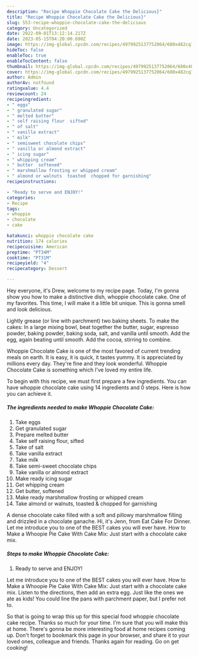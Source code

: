 ```yaml
---
description: "Recipe Whoppie Chocolate Cake the Delicious}"
title: "Recipe Whoppie Chocolate Cake the Delicious}"
slug: 553-recipe-whoppie-chocolate-cake-the-delicious
category: Uncategorized
date: 2022-09-01T13:12:14.217Z
date: 2023-05-15T04:20:00.690Z
image: https://img-global.cpcdn.com/recipes/4979925137752064/680x482cq70/whoppie-chocolate-cake-recipe-main-photo.jpg
hideToc: false
enableToc: true
enableTocContent: false
thumbnail: https://img-global.cpcdn.com/recipes/4979925137752064/680x482cq70/whoppie-chocolate-cake-recipe-main-photo.jpg
cover: https://img-global.cpcdn.com/recipes/4979925137752064/680x482cq70/whoppie-chocolate-cake-recipe-main-photo.jpg
author: Admin
authorAv: notfound
ratingvalue: 4.4
reviewcount: 24
recipeingredient:
- " eggs"
- " granulated sugar"
- " melted butter"
- " self raising flour  sifted"
- " of salt"
- " vanilla extract"
- " milk"
- " semisweet chocolate chips"
- " vanilla or almond extract"
- " icing sugar"
- " whipping cream"
- " butter  softened"
- " marshmallow frosting or whipped cream"
- " almond or walnuts  toasted  chopped for garnishing"
recipeinstructions:

- "Ready to serve and ENJOY!"
categories:
- Recipe
tags:
- whoppie
- chocolate
- cake

katakunci: whoppie chocolate cake 
nutrition: 174 calories
recipecuisine: American
preptime: "PT34M"
cooktime: "PT31M"
recipeyield: "4"
recipecategory: Dessert

---
```



Hey everyone, it's Drew, welcome to my recipe page. Today, I'm gonna show you how to make a distinctive dish, whoppie chocolate cake. One of my favorites. This time, I will make it a little bit unique. This is gonna smell and look delicious.

Lightly grease (or line with parchment) two baking sheets. To make the cakes: In a large mixing bowl, beat together the butter, sugar, espresso powder, baking powder, baking soda, salt, and vanilla until smooth. Add the egg, again beating until smooth. Add the cocoa, stirring to combine.

Whoppie Chocolate Cake is one of the most favored of current trending meals on earth. It is easy, it is quick, it tastes yummy. It is appreciated by millions every day. They're fine and they look wonderful. Whoppie Chocolate Cake is something which I've loved my entire life.


To begin with this recipe, we must first prepare a few ingredients. You can have whoppie chocolate cake using 14 ingredients and 0 steps. Here is how you can achieve it.

<!--inarticleads1-->

##### The ingredients needed to make Whoppie Chocolate Cake:

1. Take  eggs
1. Get  granulated sugar
1. Prepare  melted butter
1. Take  self raising flour,  sifted
1. Take  of salt
1. Take  vanilla extract
1. Take  milk
1. Take  semi-sweet chocolate chips
1. Take  vanilla or almond extract
1. Make ready  icing sugar
1. Get  whipping cream
1. Get  butter,  softened
1. Make ready  marshmallow frosting or whipped cream
1. Take  almond or walnuts,  toasted &amp; chopped for garnishing


A dense chocolate cake filled with a soft and pillowy marshmallow filling and drizzled in a chocolate ganache. Hi, it&#39;s Jenn, from Eat Cake For Dinner. Let me introduce you to one of the BEST cakes you will ever have. How to Make a Whoopie Pie Cake With Cake Mix: Just start with a chocolate cake mix. 

<!--inarticleads2-->

##### Steps to make Whoppie Chocolate Cake:


1. Ready to serve and ENJOY!

Let me introduce you to one of the BEST cakes you will ever have. How to Make a Whoopie Pie Cake With Cake Mix: Just start with a chocolate cake mix. Listen to the directions, then add an extra egg. Just like the ones we ate as kids! You could line the pans with parchment paper, but I prefer not to. 

So that is going to wrap this up for this special food whoppie chocolate cake recipe. Thanks so much for your time. I'm sure that you will make this at home. There's gonna be more interesting food at home recipes coming up. Don't forget to bookmark this page in your browser, and share it to your loved ones, colleague and friends. Thanks again for reading. Go on get cooking!
